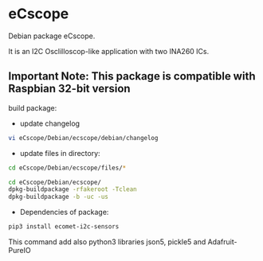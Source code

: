 # eCscope
Debian package eCscope. 

It is an I2C Osclilloscop-like application with two INA260 ICs.
## Important Note: This package is compatible with Raspbian 32-bit version

build package:

* update changelog
```sh
vi eCscope/Debian/ecscope/debian/changelog
```

* update files in directory:
```sh
cd eCscope/Debian/ecscope/files/*
```

```sh
cd eCscope/Debian/ecscope/
dpkg-buildpackage -rfakeroot -Tclean
dpkg-buildpackage -b -uc -us
```

* Dependencies of package:

```sh
pip3 install ecomet-i2c-sensors
```

This command add also python3 libraries json5, pickle5 and Adafruit-PureIO
